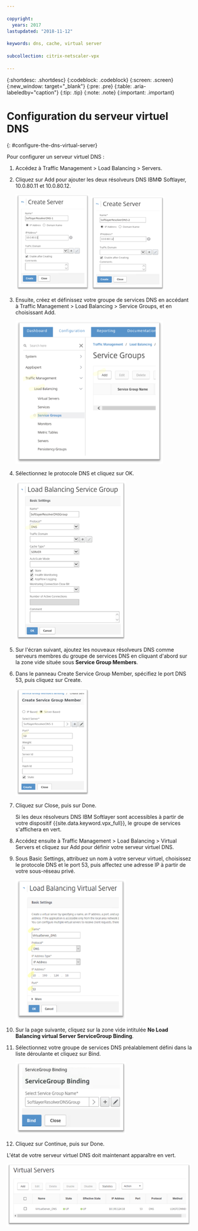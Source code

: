 ```yaml
---

copyright:
  years: 2017
lastupdated: "2018-11-12"

keywords: dns, cache, virtual server

subcollection: citrix-netscaler-vpx

---
```


{:shortdesc: .shortdesc}
{:codeblock: .codeblock}
{:screen: .screen}
{:new_window: target="_blank"}
{:pre: .pre}
{:table: .aria-labeledby="caption"}
{:tip: .tip}
{:note: .note}
{:important: .important}

# Configuration du serveur virtuel DNS
{: #configure-the-dns-virtual-server}

Pour configurer un serveur virtuel DNS :

1. Accédez à Traffic Management > Load Balancing > Servers.
2. Cliquez sur Add pour ajouter les deux résolveurs DNS IBM© Softlayer, 10.0.80.11 et 10.0.80.12.

	<img src="images/fp5.png" alt="dessin" style="width: 200px;"/> <img src="images/fp5b.png" alt="dessin" style="width: 200px;"/>

3. Ensuite, créez et définissez votre groupe de services DNS en accédant à Traffic Management > Load Balancing > Service Groups, et en choisissant Add.

	<img src="images/fp6.png" alt="dessin" style="width: 400px;"/>

4. Sélectionnez le protocole DNS et cliquez sur OK.

	<img src="images/fp7.png" alt="dessin" style="width: 300px;"/>

5. Sur l'écran suivant, ajoutez les nouveaux résolveurs DNS comme serveurs membres du groupe de services DNS en cliquant d'abord sur la zone vide située sous **Service Group Members**.

6. Dans le panneau Create Service Group Member, spécifiez le port DNS 53, puis cliquez sur Create.

	<img src="images/fp8.png" alt="dessin" style="width: 200px;"/>

7. Cliquez sur Close, puis sur Done.

	Si les deux résolveurs DNS IBM Softlayer sont accessibles à partir de votre dispositif {{site.data.keyword.vpx_full}}, le groupe de services s'affichera en vert.

8. Accédez ensuite à Traffic Management > Load Balancing > Virtual Servers et cliquez sur Add pour définir votre serveur virtuel DNS.
9. Sous Basic Settings, attribuez un nom à votre serveur virtuel, choisissez le protocole DNS et le port 53, puis affectez une adresse IP à partir de votre sous-réseau privé.

	<img src="images/fp9.png" alt="dessin" style="width: 300px;"/>

10. Sur la page suivante, cliquez sur la zone vide intitulée **No Load Balancing virtual Server ServiceGroup Binding**.
11. Sélectionnez votre groupe de services DNS préalablement défini dans la liste déroulante et cliquez sur Bind.  

	<img src="images/fp10.png" alt="dessin" style="width: 300px;"/>

12. Cliquez sur Continue, puis sur Done.

L'état de votre serveur virtuel DNS doit maintenant apparaître en vert.

<img src="images/fp11.png" alt="dessin" style="width: 500px;"/>
